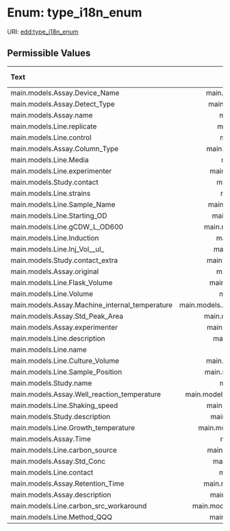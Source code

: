 
# Enum: type_i18n_enum



URI: [edd:type_i18n_enum](https://w3id.org/eddtype_i18n_enum)


## Permissible Values

| Text | Description | Meaning | Other Information |
| :--- | :---: | :---: | ---: |
| main.models.Assay.Device_Name | main.models.Assay.Device_Name |  |  |
| main.models.Assay.Detect_Type | main.models.Assay.Detect_Type |  |  |
| main.models.Assay.name | main.models.Assay.name |  |  |
| main.models.Line.replicate | main.models.Line.replicate |  |  |
| main.models.Line.control | main.models.Line.control |  |  |
| main.models.Assay.Column_Type | main.models.Assay.Column_Type |  |  |
| main.models.Line.Media | main.models.Line.Media |  |  |
| main.models.Line.experimenter | main.models.Line.experimenter |  |  |
| main.models.Study.contact | main.models.Study.contact |  |  |
| main.models.Line.strains | main.models.Line.strains |  |  |
| main.models.Line.Sample_Name | main.models.Line.Sample_Name |  |  |
| main.models.Line.Starting_OD | main.models.Line.Starting_OD |  |  |
| main.models.Line.gCDW_L_OD600 | main.models.Line.gCDW_L_OD600 |  |  |
| main.models.Line.Induction | main.models.Line.Induction |  |  |
| main.models.Line.Inj_Vol__ul_ | main.models.Line.Inj_Vol__ul_ |  |  |
| main.models.Study.contact_extra | main.models.Study.contact_extra |  |  |
| main.models.Assay.original | main.models.Assay.original |  |  |
| main.models.Line.Flask_Volume | main.models.Line.Flask_Volume |  |  |
| main.models.Line.Volume | main.models.Line.Volume |  |  |
| main.models.Assay.Machine_internal_temperature | main.models.Assay.Machine_internal_temperature |  |  |
| main.models.Assay.Std_Peak_Area | main.models.Assay.Std_Peak_Area |  |  |
| main.models.Assay.experimenter | main.models.Assay.experimenter |  |  |
| main.models.Line.description | main.models.Line.description |  |  |
| main.models.Line.name | main.models.Line.name |  |  |
| main.models.Line.Culture_Volume | main.models.Line.Culture_Volume |  |  |
| main.models.Line.Sample_Position | main.models.Line.Sample_Position |  |  |
| main.models.Study.name | main.models.Study.name |  |  |
| main.models.Assay.Well_reaction_temperature | main.models.Assay.Well_reaction_temperature |  |  |
| main.models.Line.Shaking_speed | main.models.Line.Shaking_speed |  |  |
| main.models.Study.description | main.models.Study.description |  |  |
| main.models.Line.Growth_temperature | main.models.Line.Growth_temperature |  |  |
| main.models.Assay.Time | main.models.Assay.Time |  |  |
| main.models.Line.carbon_source | main.models.Line.carbon_source |  |  |
| main.models.Assay.Std_Conc | main.models.Assay.Std_Conc |  |  |
| main.models.Line.contact | main.models.Line.contact |  |  |
| main.models.Assay.Retention_Time | main.models.Assay.Retention_Time |  |  |
| main.models.Assay.description | main.models.Assay.description |  |  |
| main.models.Line.carbon_src_workaround | main.models.Line.carbon_src_workaround |  |  |
| main.models.Line.Method_QQQ | main.models.Line.Method_QQQ |  |  |

